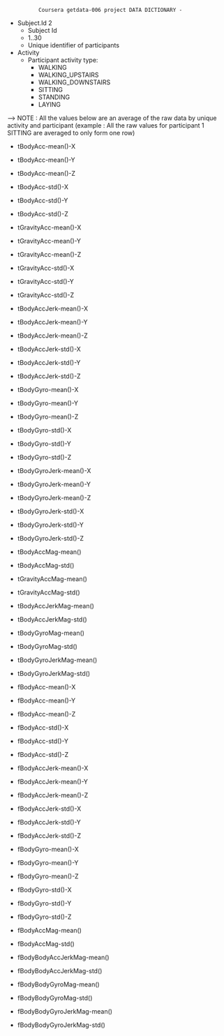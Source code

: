               Coursera getdata-006 project DATA DICTIONARY - 
- Subject.Id 2 
  - Subject Id
  - 1..30
  - Unique identifier of participants 
- Activity  
  - Participant activity type: 
    - WALKING
    - WALKING_UPSTAIRS
    - WALKING_DOWNSTAIRS
    - SITTING
    - STANDING
    - LAYING

--> NOTE :  All the values below are an average of the raw data by unique activity and participant (example : All the raw values for participant 1 SITTING are averaged to only form one row)

- tBodyAcc-mean()-X
- tBodyAcc-mean()-Y
- tBodyAcc-mean()-Z
- tBodyAcc-std()-X
- tBodyAcc-std()-Y
- tBodyAcc-std()-Z

- tGravityAcc-mean()-X
- tGravityAcc-mean()-Y
- tGravityAcc-mean()-Z
- tGravityAcc-std()-X
- tGravityAcc-std()-Y
- tGravityAcc-std()-Z

- tBodyAccJerk-mean()-X
- tBodyAccJerk-mean()-Y
- tBodyAccJerk-mean()-Z
- tBodyAccJerk-std()-X
- tBodyAccJerk-std()-Y
- tBodyAccJerk-std()-Z

- tBodyGyro-mean()-X
- tBodyGyro-mean()-Y
- tBodyGyro-mean()-Z
- tBodyGyro-std()-X
- tBodyGyro-std()-Y
- tBodyGyro-std()-Z

- tBodyGyroJerk-mean()-X
- tBodyGyroJerk-mean()-Y
- tBodyGyroJerk-mean()-Z
- tBodyGyroJerk-std()-X
- tBodyGyroJerk-std()-Y
- tBodyGyroJerk-std()-Z

- tBodyAccMag-mean()
- tBodyAccMag-std()

- tGravityAccMag-mean()
- tGravityAccMag-std()

- tBodyAccJerkMag-mean()
- tBodyAccJerkMag-std()

- tBodyGyroMag-mean()
- tBodyGyroMag-std()

- tBodyGyroJerkMag-mean()
- tBodyGyroJerkMag-std()

- fBodyAcc-mean()-X
- fBodyAcc-mean()-Y
- fBodyAcc-mean()-Z
- fBodyAcc-std()-X
- fBodyAcc-std()-Y
- fBodyAcc-std()-Z


- fBodyAccJerk-mean()-X
- fBodyAccJerk-mean()-Y
- fBodyAccJerk-mean()-Z
- fBodyAccJerk-std()-X
- fBodyAccJerk-std()-Y
- fBodyAccJerk-std()-Z

- fBodyGyro-mean()-X
- fBodyGyro-mean()-Y
- fBodyGyro-mean()-Z
- fBodyGyro-std()-X
- fBodyGyro-std()-Y
- fBodyGyro-std()-Z

- fBodyAccMag-mean()
- fBodyAccMag-std()

- fBodyBodyAccJerkMag-mean()
- fBodyBodyAccJerkMag-std()

- fBodyBodyGyroMag-mean()
- fBodyBodyGyroMag-std()

- fBodyBodyGyroJerkMag-mean()
- fBodyBodyGyroJerkMag-std()

